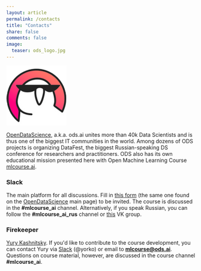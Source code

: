 ```yaml
---
layout: article
permalink: /contacts
title: "Contacts"
share: false
comments: false
image:
  teaser: ods_logo.jpg
---
```


<img src='../images/ods_logo_new_small.png' />

[OpenDataScience](https://ods.ai), a.k.a. ods.ai unites more than 40k Data Scientists and is thus one of the biggest IT communities in the world. Among dozens of ODS projects is organizing DataFest, the biggest Russian-speaking DS conference for researchers and practitioners. ODS also has its own educational mission presented here with Open Machine Learning Course [mlcourse.ai](https://mlcourse.ai).

### Slack
The main platform for all discussions. Fill in [this form](https://docs.google.com/forms/d/e/1FAIpQLSdjQB90EdZGV7Eelwo20WFC1ziP884FR_mtrsrdXPhEKIB3Ow/viewform) (the same one found on the [OpenDataScience](https://ods.ai) main page) to be invited. The course is discussed in the **#mlcourse_ai** channel. Alternatively, if you speak Russian, you can follow the **#mlcourse_ai_rus** channel or [this](https://vk.com/mlcourse) VK group.

### Firekeeper
[Yury Kashnitsky](https://yorko.github.io/). If you'd like to contribute to the course development, you can contact Yury via [Slack](https://ods.ai) (@yorko) or email to **mlcourse@ods.ai**. Questions on course material, however, are discussed in the course channel **#mlcourse_ai**.

